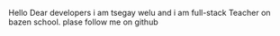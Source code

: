 Hello Dear developers i am tsegay welu and i am full-stack  Teacher on bazen school. plase follow me on github 

